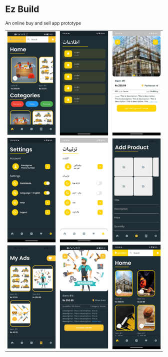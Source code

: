 # Ez Build

An online buy and sell app prototype


||||
|--------------|--------------|--------------|
| ![Screenshot 1](assets/images/img(1).jpg) | ![Screenshot 2](assets/images/img(2).jpg) | ![Screenshot 3](assets/images/img(3).jpg) | 
| ![Screenshot 1](assets/images/img(4).jpg) | ![Screenshot 2](assets/images/img(5).jpg) | ![Screenshot 3](assets/images/img(6).jpg) | 
| ![Screenshot 1](assets/images/img(7).jpg) | ![Screenshot 2](assets/images/img(8).jpg) | ![Screenshot 3](assets/images/img(9).jpg) | 
